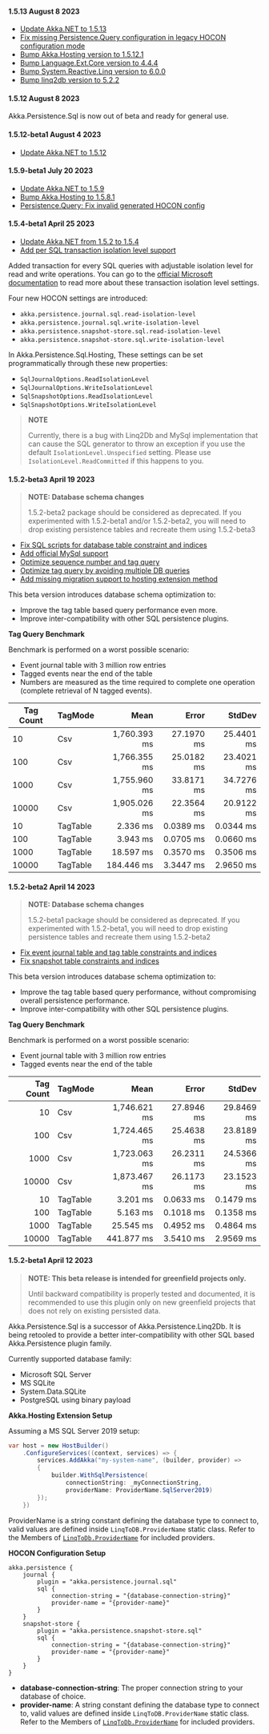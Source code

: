 #### 1.5.13 August 8 2023 ###

* [Update Akka.NET to 1.5.13](https://github.com/akkadotnet/akka.net/releases/tag/1.5.13)
* [Fix missing Persistence.Query configuration in legacy HOCON configuration mode](https://github.com/akkadotnet/Akka.Persistence.Sql/pull/317)
* [Bump Akka.Hosting version to 1.5.12.1](https://github.com/akkadotnet/Akka.Persistence.Sql/pull/312)
* [Bump Language.Ext.Core version to 4.4.4](https://github.com/akkadotnet/Akka.Persistence.Sql/pull/315)
* [Bump System.Reactive.Linq version to 6.0.0](https://github.com/akkadotnet/Akka.Persistence.Sql/pull/260)
* [Bump linq2db version to 5.2.2](https://github.com/akkadotnet/Akka.Persistence.Sql/pull/266)

#### 1.5.12 August 8 2023 ###

Akka.Persistence.Sql is now out of beta and ready for general use.

#### 1.5.12-beta1 August 4 2023 ###

* [Update Akka.NET to 1.5.12](https://github.com/akkadotnet/akka.net/releases/tag/1.5.12)

#### 1.5.9-beta1 July 20 2023 ###

* [Update Akka.NET to 1.5.9](https://github.com/akkadotnet/akka.net/releases/tag/1.5.9)
* [Bump Akka.Hosting to 1.5.8.1](https://github.com/akkadotnet/Akka.Persistence.Sql/pull/276)
* [Persistence.Query: Fix invalid generated HOCON config](https://github.com/akkadotnet/Akka.Persistence.Sql/pull/283)

#### 1.5.4-beta1 April 25 2023 ###

* [Update Akka.NET from 1.5.2 to 1.5.4](https://github.com/akkadotnet/akka.net/releases/tag/1.5.4)
* [Add per SQL transaction isolation level support](https://github.com/akkadotnet/Akka.Persistence.Sql/pull/207)

Added transaction for every SQL queries with adjustable isolation level for read and write operations. You can go to the [official Microsoft documentation](https://learn.microsoft.com/en-us/dotnet/api/system.data.isolationlevel?#fields) to read more about these transaction isolation level settings.

Four new HOCON settings are introduced:
* `akka.persistence.journal.sql.read-isolation-level`
* `akka.persistence.journal.sql.write-isolation-level`
* `akka.persistence.snapshot-store.sql.read-isolation-level`
* `akka.persistence.snapshot-store.sql.write-isolation-level`

In Akka.Persistence.Sql.Hosting, These settings can be set programmatically through these new properties:

* `SqlJournalOptions.ReadIsolationLevel`
* `SqlJournalOptions.WriteIsolationLevel`
* `SqlSnapshotOptions.ReadIsolationLevel`
* `SqlSnapshotOptions.WriteIsolationLevel`

> **NOTE**
> 
> Currently, there is a bug with Linq2Db and MySql implementation that can cause the SQL generator to throw an exception if you use the default `IsolationLevel.Unspecified` setting. Please use `IsolationLevel.ReadCommitted` if this happens to you.

#### 1.5.2-beta3 April 19 2023 ###

> **NOTE: Database schema changes**
>
> 1.5.2-beta2 package should be considered as deprecated. If you experimented with 1.5.2-beta1 and/or 1.5.2-beta2, you will need to drop existing persistence tables and recreate them using 1.5.2-beta3

* [Fix SQL scripts for database table constraint and indices](https://github.com/akkadotnet/Akka.Persistence.Sql/pull/220)
* [Add official MySql support](https://github.com/akkadotnet/Akka.Persistence.Sql/pull/221)
* [Optimize sequence number and tag query](https://github.com/akkadotnet/Akka.Persistence.Sql/pull/222)
* [Optimize tag query by avoiding multiple DB queries](https://github.com/akkadotnet/Akka.Persistence.Sql/pull/223)
* [Add missing migration support to hosting extension method](https://github.com/akkadotnet/Akka.Persistence.Sql/pull/225)

This beta version introduces database schema optimization to:
* Improve the tag table based query performance even more.
* Improve inter-compatibility with other SQL persistence plugins.

**Tag Query Benchmark**

Benchmark is performed on a worst possible scenario:
* Event journal table with 3 million row entries
* Tagged events near the end of the table
* Numbers are measured as the time required to complete one operation (complete retrieval of N tagged events).

| Tag Count |  TagMode |         Mean |      Error |     StdDev |
|-----------|--------- |-------------:|-----------:|-----------:|
| 10        |      Csv | 1,760.393 ms | 27.1970 ms | 25.4401 ms |
| 100       |      Csv | 1,766.355 ms | 25.0182 ms | 23.4021 ms |
| 1000      |      Csv | 1,755.960 ms | 33.8171 ms | 34.7276 ms |
| 10000     |      Csv | 1,905.026 ms | 22.3564 ms | 20.9122 ms |
| 10        | TagTable |     2.336 ms |  0.0389 ms |  0.0344 ms |
| 100       | TagTable |     3.943 ms |  0.0705 ms |  0.0660 ms |
| 1000      | TagTable |    18.597 ms |  0.3570 ms |  0.3506 ms |
| 10000     | TagTable |   184.446 ms |  3.3447 ms |  2.9650 ms |

#### 1.5.2-beta2 April 14 2023 ###

> **NOTE: Database schema changes**
> 
> 1.5.2-beta1 package should be considered as deprecated. If you experimented with 1.5.2-beta1, you will need to drop existing persistence tables and recreate them using 1.5.2-beta2

* [Fix event journal table and tag table constraints and indices](https://github.com/akkadotnet/Akka.Persistence.Sql/pull/211)
* [Fix snapshot table constraints and indices](https://github.com/akkadotnet/Akka.Persistence.Sql/pull/216)

This beta version introduces database schema optimization to:
* Improve the tag table based query performance, without compromising overall persistence performance.
* Improve inter-compatibility with other SQL persistence plugins. 

**Tag Query Benchmark**

Benchmark is performed on a worst possible scenario:
* Event journal table with 3 million row entries
* Tagged events near the end of the table

|        Tag Count |  TagMode |         Mean |      Error |     StdDev |
|-----------------:|--------- |-------------:|-----------:|-----------:|
|               10 |      Csv | 1,746.621 ms | 27.8946 ms | 29.8469 ms |
|              100 |      Csv | 1,724.465 ms | 25.4638 ms | 23.8189 ms |
|             1000 |      Csv | 1,723.063 ms | 26.2311 ms | 24.5366 ms |
|            10000 |      Csv | 1,873.467 ms | 26.1173 ms | 23.1523 ms |
|               10 | TagTable |     3.201 ms |  0.0633 ms |  0.1479 ms |
|              100 | TagTable |     5.163 ms |  0.1018 ms |  0.1358 ms |
|             1000 | TagTable |    25.545 ms |  0.4952 ms |  0.4864 ms |
|            10000 | TagTable |   441.877 ms |  3.5410 ms |  2.9569 ms |

#### 1.5.2-beta1 April 12 2023 ###

> **NOTE: This beta release is intended for greenfield projects only.**
>
> Until backward compatibility is properly tested and documented, it is recommended to use this plugin only on new greenfield projects that does not rely on existing persisted data.

Akka.Persistence.Sql is a successor of Akka.Persistence.Linq2Db. It is being retooled to provide a better inter-compatibility with other SQL based Akka.Persistence plugin family.

Currently supported database family:
* Microsoft SQL Server
* MS SQLite
* System.Data.SQLite
* PostgreSQL using binary payload

**Akka.Hosting Extension Setup**

Assuming a MS SQL Server 2019 setup:
```csharp
var host = new HostBuilder()
    .ConfigureServices((context, services) => {
        services.AddAkka("my-system-name", (builder, provider) =>
        {
            builder.WithSqlPersistence(
                connectionString: _myConnectionString,
                providerName: ProviderName.SqlServer2019)
        });
    })
```

ProviderName is a string constant defining the database type to connect to, valid values are defined inside `LinqToDB.ProviderName` static class. Refer to the Members of [`LinqToDb.ProviderName`](https://linq2db.github.io/api/LinqToDB.ProviderName.html) for included providers.

**HOCON Configuration Setup**

```hocon
akka.persistence {
    journal {
        plugin = "akka.persistence.journal.sql"
        sql {
            connection-string = "{database-connection-string}"
            provider-name = "{provider-name}"
        }
    }
    snapshot-store {
        plugin = "akka.persistence.snapshot-store.sql"
        sql {
            connection-string = "{database-connection-string}"
            provider-name = "{provider-name}"
        }
    }
}
```

* **database-connection-string**: The proper connection string to your database of choice.
* **provider-name**: A string constant defining the database type to connect to, valid values are defined inside `LinqToDB.ProviderName` static class. Refer to the Members of [`LinqToDb.ProviderName`](https://linq2db.github.io/api/LinqToDB.ProviderName.html) for included providers.
